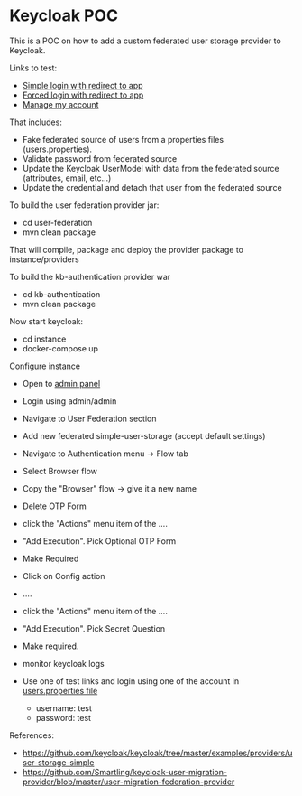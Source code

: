 # Keycloak POC

This is a POC on how to add a custom federated user storage provider to Keycloak.

Links to test:
 * [Simple login with redirect to app](http://localhost:8080/auth/realms/WADA/protocol/openid-connect/auth?client_id=wada-oidc-client&scope=oidc&response_type=token)
 * [Forced login with redirect to app](http://localhost:8080/auth/realms/WADA/protocol/openid-connect/auth?client_id=wada-oidc-client&scope=oidc&response_type=token&prompt=login)
 * [Manage my account](http://localhost:8080/auth/realms/WADA/account)

That includes:
 * Fake federated source of users from a properties files (users.properties).
 * Validate password from federated source
 * Update the Keycloak UserModel with data from the federated source (attributes, email, etc...)
 * Update the credential and detach that user from the federated source

To build the user federation provider jar:
  - cd user-federation
  - mvn clean package
  
That will compile, package and deploy the provider package to instance/providers

To build the kb-authentication provider war
  - cd kb-authentication
  - mvn clean package

Now start keycloak:
  - cd instance
  - docker-compose up

Configure instance
- Open to [admin panel](http://localhost:8080/)
- Login using admin/admin
- Navigate to User Federation section
- Add new federated simple-user-storage (accept default settings)
- Navigate to Authentication menu -> Flow tab
- Select Browser flow
- Copy the "Browser" flow -> give it a new name
- Delete OTP Form
- click the "Actions" menu item of the ....
- "Add Execution".  Pick Optional OTP Form
- Make Required
- Click on Config action
- ....
- click the "Actions" menu item of the ....
- "Add Execution".  Pick Secret Question
- Make required.

- monitor keycloak logs
- Use one of test links and login using one of the account in [users.properties file](user-federations/src/main/resources/users.properties)
  - username: test
  - password: test

References:
- https://github.com/keycloak/keycloak/tree/master/examples/providers/user-storage-simple
- https://github.com/Smartling/keycloak-user-migration-provider/blob/master/user-migration-federation-provider